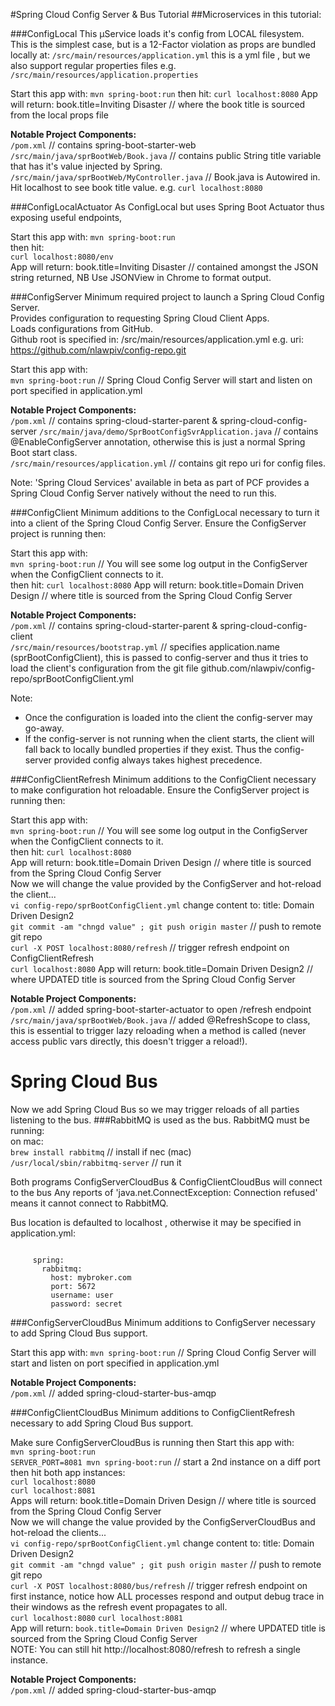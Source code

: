 #Spring Cloud Config Server & Bus Tutorial
##Microservices in this tutorial:

###ConfigLocal
  This µService loads it's config from LOCAL filesystem.  
  This is the simplest case, but is a 12-Factor violation as props are bundled locally at:
  `/src/main/resources/application.yml`
  this is a yml file , but we also support regular properties files e.g.
  `/src/main/resources/application.properties`  

  Start this app with:
    `mvn spring-boot:run`
  then hit:
    `curl localhost:8080`
  App will return:
    book.title=Inviting Disaster     // where the book title is sourced from the local props file


  **Notable Project Components:**  
    `/pom.xml`      // contains spring-boot-starter-web
    `/src/main/java/sprBootWeb/Book.java`  // contains public String title variable that has it's value injected by Spring.
    `/src/main/java/sprBootWeb/MyController.java`   // Book.java is Autowired in. Hit localhost to see book title value. e.g. `curl localhost:8080`


###ConfigLocalActuator
  As ConfigLocal but uses Spring Boot Actuator thus exposing useful endpoints,

  Start this app with:
    `mvn spring-boot:run`  
  then hit:  
    `curl localhost:8080/env`  
  App will return:
    book.title=Inviting Disaster     // contained amongst the JSON string returned, NB Use JSONView in Chrome to format output.


###ConfigServer
  Minimum required project to launch a Spring Cloud Config Server.  
  Provides configuration to requesting Spring Cloud Client Apps.  
  Loads configurations from GitHub.  
  Github root is specified in: /src/main/resources/application.yml e.g. uri: https://github.com/nlawpiv/config-repo.git  

  Start this app with:  
    `mvn spring-boot:run`   // Spring Cloud Config Server will start and listen on port specified in application.yml

**Notable Project Components:**  
      `/pom.xml`      // contains spring-cloud-starter-parent & spring-cloud-config-server
      `/src/main/java/demo/SprBootConfigSvrApplication.java`  // contains @EnableConfigServer annotation, otherwise this is just a normal Spring Boot start class.  
      `/src/main/resources/application.yml` // contains git repo uri for config files.

  Note: 'Spring Cloud Services' available in beta as part of PCF provides a Spring Cloud Config Server natively without the need to run this.

###ConfigClient
  Minimum additions to the ConfigLocal necessary to turn it into a client of the Spring Cloud Config Server.
  Ensure the ConfigServer project is running then:

  Start this app with:  
    `mvn spring-boot:run`            // You will see some log output in the ConfigServer when the ConfigClient connects to it.  
    then hit:
      `curl localhost:8080`
    App will return:
      book.title=Domain Driven Design     // where title is sourced from the Spring Cloud Config Server

  **Notable Project Components:**  
    `/pom.xml`      // contains spring-cloud-starter-parent & spring-cloud-config-client  
    `/src/main/resources/bootstrap.yml`   // specifies application.name (sprBootConfigClient), this is passed to config-server and thus it tries to load the client's configuration from the git file github.com/nlawpiv/config-repo/sprBootConfigClient.yml

  Note:
* Once the configuration is loaded into the client the config-server may go-away.
* If the config-server is not running when the client starts, the client will fall back to locally bundled properties if they exist. Thus the config-server provided config always takes highest precedence.

###ConfigClientRefresh
  Minimum additions to the ConfigClient necessary to make configuration hot reloadable.
  Ensure the ConfigServer project is running then:

  Start this app with:  
    `mvn spring-boot:run`            // You will see some log output in the ConfigServer when the ConfigClient connects to it.  
    then hit:
      `curl localhost:8080`  
    App will return:
      book.title=Domain Driven Design     // where title is sourced from the Spring Cloud Config Server  
    Now we will change the value provided by the ConfigServer and hot-reload the client...  
    `vi config-repo/sprBootConfigClient.yml`
        change content to: title: Domain Driven Design2  
        `git commit -am "chngd value" ; git push origin master`   // push to remote git repo  
        `curl -X POST localhost:8080/refresh`       // trigger refresh endpoint on ConfigClientRefresh  
      `curl localhost:8080`
    App will return:
      book.title=Domain Driven Design2     // where UPDATED title is sourced from the Spring Cloud Config Server

  **Notable Project Components:**  
    `/pom.xml`      // added spring-boot-starter-actuator to open /refresh endpoint  
    `/src/main/java/sprBootWeb/Book.java`   // added @RefreshScope to class, this is essential to trigger lazy reloading when a method is called (never access public vars directly, this doesn't trigger a reload!).


Spring Cloud Bus
================
Now we add Spring Cloud Bus so we may trigger reloads of all parties listening to the bus.
###RabbitMQ is used as the bus.
  RabbitMQ must be running:  
  on mac:  
  `brew install rabbitmq`	// install if nec (mac)  
  `/usr/local/sbin/rabbitmq-server`	// run it

  Both programs ConfigServerCloudBus & ConfigClientCloudBus will connect to the bus
    Any reports of 'java.net.ConnectException: Connection refused' means it cannot connect to RabbitMQ.

  Bus location is defaulted to localhost , otherwise it may be specified in application.yml:
  ```

       spring:
         rabbitmq:
           host: mybroker.com
           port: 5672
           username: user
           password: secret
```


###ConfigServerCloudBus
  Minimum additions to ConfigServer necessary to add Spring Cloud Bus support.  

  Start this app with:
    `mvn spring-boot:run`   // Spring Cloud Config Server will start and listen on port specified in application.yml  

  **Notable Project Components:**  
      `/pom.xml`      // added spring-cloud-starter-bus-amqp


###ConfigClientCloudBus
  Minimum additions to ConfigClientRefresh necessary to add Spring Cloud Bus support.

  Make sure ConfigServerCloudBus is running then Start this app with:  
    `mvn spring-boot:run`  
    `SERVER_PORT=8081 mvn spring-boot:run`  // start a 2nd instance on a diff port  
    then hit both app instances:  
      `curl localhost:8080`  
      `curl localhost:8081`  
    Apps will return:
      book.title=Domain Driven Design     // where title is sourced from the Spring Cloud Config Server  
    Now we will change the value provided by the ConfigServerCloudBus and hot-reload the clients...  
    `vi config-repo/sprBootConfigClient.yml`
        change content to: title: Domain Driven Design2  
        `git commit -am "chngd value" ; git push origin master`   // push to remote git repo  
        `curl -X POST localhost:8080/bus/refresh`       // trigger refresh endpoint on first instance, notice how ALL processes respond and output debug trace in their windows as the refresh event propagates to all.  
      `curl localhost:8080`
      `curl localhost:8081`  
    App will return:
    `book.title=Domain Driven Design2`    // where UPDATED title is sourced from the Spring Cloud Config Server  
    NOTE: You can still hit http://localhost:8080/refresh to refresh a single instance.


  **Notable Project Components:**  
      `/pom.xml`      // added spring-cloud-starter-bus-amqp

